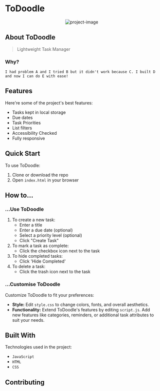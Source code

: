 # ToDoodle

<p align="center"><img src="https://socialify.git.ci/FAC29A/ToDoodle/image?font=Inter&amp;language=1&amp;name=1&amp;owner=1&amp;pattern=Circuit%20Board&amp;theme=Auto" alt="project-image"></p>

## About ToDoodle

> Lightweight Task Manager

### Why?

`I had problem A and I tried B but it didn't work because C. I built D and now I can do E with ease!`

## Features

Here're some of the project's best features:

- Tasks kept in local storage
- Due dates
- Task Priorities
- List filters
- Accessibility Checked
- Fully responsive

## Quick Start

To use ToDoodle:

1. Clone or download the repo
2. Open `index.html` in your browser

## How to...

### ...Use ToDoodle

1. To create a new task:
   - Enter a title
   - Enter a due date (optional)
   - Select a priority level (optional)
   - Click "Create Task"
2. To mark a task as complete:
   - Click the checkbox icon next to the task
3. To hide completed tasks:
   - Click 'Hide Completed'
4. To delete a task:
   - Click the trash icon next to the task

### ...Customise ToDoodle

Customize ToDoodle to fit your preferences:

- **Style:** Edit `style.css` to change colors, fonts, and overall aesthetics.
- **Functionality:** Extend ToDoodle's features by editing `script.js`. Add new features like categories, reminders, or additional task attributes to suit your needs.

## Built With

Technologies used in the project:

- `JavaScript`
- `HTML`
- `CSS`

## Contributing

